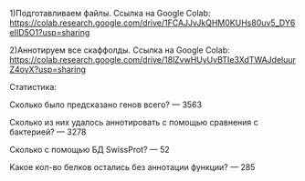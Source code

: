 
1)Подготавливаем файлы. Ссылка на Google Colab: https://colab.research.google.com/drive/1FCAJJvJkQHM0KUHs80uv5_DY6eIID5O1?usp=sharing

2)Аннотируем все скаффолды. Ссылка на Google Colab: https://colab.research.google.com/drive/18lZvwHUyUvBTIe3XdTWAJdeluurZ4oyX?usp=sharing

Статистика:

Cколько было предсказано генов всего? — 3563

Cколько из них удалось аннотировать с помощью сравнения с бактерией? — 3278

Сколько с помощью БД SwissProt? — 52

Kакое кол-во белков остались без аннотации функции? — 285
